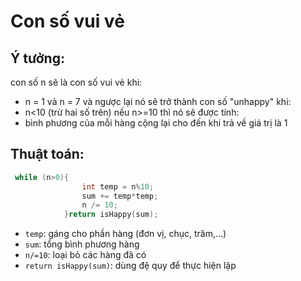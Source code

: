 # Con số vui vẻ
## Ý tưởng:
con số n sẽ là con số vui vẻ khi:
- n = 1 và n = 7
và ngược lại nó sẽ trở thành con số "unhappy" khi:
- n<10 (trừ hai số trên)
nếu n>=10 thì nó sẽ được tính:
- bình phương của mỗi hàng cộng lại cho đến khi trả về giá trị là 1

## Thuật toán:
```cpp
 while (n>0){
                int temp = n%10;
                sum += temp*temp;
                n /= 10;
            }return isHappy(sum);
```
- `temp`: gáng cho phần hàng (đơn vị, chục, trăm,...)
- `sum`: tổng bình phương hàng
- `n/=10`: loại bỏ các hàng đã có
- `return isHappy(sum)`: dùng đệ quy để thực hiện lặp
